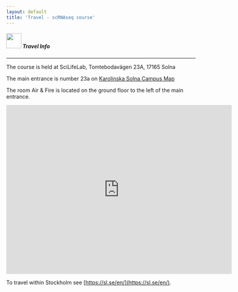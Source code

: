 ```yaml
---
layout: default
title: 'Travel - scRNAseq course'
---
```


##### <img border="0" src="https://www.svgrepo.com/show/4199/placeholder-on-a-map.svg" width="40" height="40"> Travel Info
***

The course is held at SciLifeLab, Tomtebodavägen 23A, 17165 Solna

The main entrance is number 23a on [Karolinska Solna Campus Map](files/karta_campus_solna_16_11_14.pdf)

The room Air & Fire is located on the ground floor to the left of the main entrance. 


<iframe src="https://www.google.com/maps/embed?pb=!1m18!1m12!1m3!1d4067.942510265107!2d18.018897024219907!3d59.35012763293536!2m3!1f0!2f0!3f0!3m2!1i1024!2i768!4f13.1!3m3!1m2!1s0x465f9d9c044c1fe5%3A0xf3def52c71254823!2sTomtebodav%C3%A4gen%2023%2C%20171%2065%20Solna!5e0!3m2!1spt-BR!2sse!4v1570554546212!5m2!1spt-BR!2sse" width="600" height="450" frameborder="0" style="border:0;" allowfullscreen=""></iframe>


To travel within Stockholm see [https://sl.se/en/](https://sl.se/en/).
